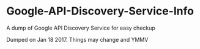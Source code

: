 # Google-API-Discovery-Service-Info
A dump of Google API Discovery Service for easy checkup

Dumped on Jan 18 2017. Things may change and YMMV

